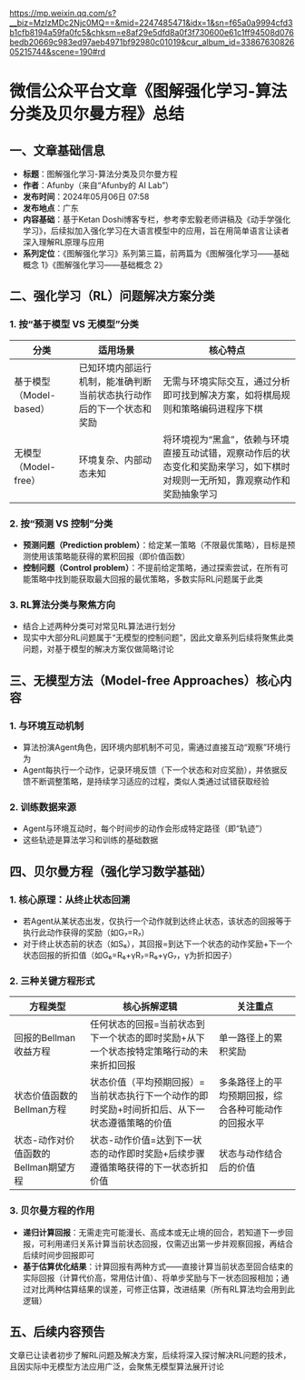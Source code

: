 https://mp.weixin.qq.com/s?__biz=MzIzMDc2Njc0MQ==&mid=2247485471&idx=1&sn=f65a0a9994cfd3b1cfb8194a59fa0fc5&chksm=e8af29e5dfd8a0f3f730600e61c1ff94508d076bedb20669c983ed97aeb4971bf92980c01019&cur_album_id=3386763082605215744&scene=190#rd

# 微信公众平台文章《图解强化学习-算法分类及贝尔曼方程》总结
## 一、文章基础信息
- **标题**：图解强化学习-算法分类及贝尔曼方程
- **作者**：Afunby（来自“Afunby的 AI Lab”）
- **发布时间**：2024年05月06日 07:58
- **发布地点**：广东
- **内容基础**：基于Ketan Doshi博客专栏，参考李宏毅老师讲稿及《动手学强化学习》，后续拟加入强化学习在大语言模型中的应用，旨在用简单语言让读者深入理解RL原理与应用
- **系列定位**：《图解强化学习》系列第三篇，前两篇为《图解强化学习——基础概念 1》《图解强化学习——基础概念 2》


## 二、强化学习（RL）问题解决方案分类
### 1. 按“基于模型 VS 无模型”分类
|分类|适用场景|核心特点|
|----|----|----|
|基于模型（Model-based）|已知环境内部运行机制，能准确判断当前状态执行动作后的下一个状态和奖励|无需与环境实际交互，通过分析即可找到解决方案，如将棋局规则和策略编码进程序下棋|
|无模型（Model-free）|环境复杂、内部动态未知|将环境视为“黑盒”，依赖与环境直接互动试错，观察动作后的状态变化和奖励来学习，如下棋时对规则一无所知，靠观察动作和奖励抽象学习|

### 2. 按“预测 VS 控制”分类
- **预测问题（Prediction problem）**：给定某一策略（不限最优策略），目标是预测使用该策略能获得的累积回报（即价值函数）
- **控制问题（Control problem）**：不提前给定策略，通过探索尝试，在所有可能策略中找到能获取最大回报的最优策略，多数实际RL问题属于此类

### 3. RL算法分类与聚焦方向
- 结合上述两种分类可对常见RL算法进行划分
- 现实中大部分RL问题属于“无模型的控制问题”，因此文章系列后续将聚焦此类问题，对基于模型的解决方案仅做简略讨论


## 三、无模型方法（Model-free Approaches）核心内容
### 1. 与环境互动机制
- 算法扮演Agent角色，因环境内部机制不可见，需通过直接互动“观察”环境行为
- Agent每执行一个动作，记录环境反馈（下一个状态和对应奖励），并依据反馈不断调整策略，是持续学习适应的过程，类似人类通过试错获取经验

### 2. 训练数据来源
- Agent与环境互动时，每个时间步的动作会形成特定路径（即“轨迹”）
- 这些轨迹是算法学习和训练的基础数据


## 四、贝尔曼方程（强化学习数学基础）
### 1. 核心原理：从终止状态回溯
- 若Agent从某状态出发，仅执行一个动作就到达终止状态，该状态的回报等于执行此动作获得的奖励（如G₇=R₇）
- 对于终止状态前的状态（如S₆），其回报=到达下一个状态的动作奖励+下一个状态回报的折扣值（如G₆=R₆+γR₇=R₆+γG₇，γ为折扣因子）

### 2. 三种关键方程形式
|方程类型|核心拆解逻辑|关注重点|
|----|----|----|
|回报的Bellman收益方程|任何状态的回报=当前状态到下一个状态的即时奖励+从下一个状态按特定策略行动的未来折扣回报|单一路径上的累积奖励|
|状态价值函数的Bellman方程|状态价值（平均预期回报）=当前状态执行下一个动作的即时奖励+时间折扣后、从下一状态遵循策略的价值|多条路径上的平均预期回报，综合各种可能动作的回报水平|
|状态-动作对价值函数的Bellman期望方程|状态-动作价值=达到下一状态的动作即时奖励+后续步骤遵循策略获得的下一状态折扣价值|状态与动作结合后的价值|

### 3. 贝尔曼方程的作用
- **递归计算回报**：无需走完可能漫长、高成本或无止境的回合，若知道下一步回报，可利用递归关系计算当前状态回报，仅需迈出第一步并观察回报，再结合后续时间步回报即可
- **基于估算优化结果**：计算回报有两种方式——直接计算当前状态至回合结束的实际回报（计算代价高，常用估计值）、将单步奖励与下一状态回报相加；通过对比两种估算结果的误差，可修正估算，改进结果（所有RL算法均会用到此逻辑）


## 五、后续内容预告
文章已让读者初步了解RL问题及解决方案，后续将深入探讨解决RL问题的技术，且因实际中无模型方法应用广泛，会聚焦无模型算法展开讨论
